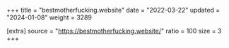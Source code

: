+++
title = "bestmotherfucking.website"
date = "2022-03-22"
updated = "2024-01-08"
weight = 3289

[extra]
source = "https://bestmotherfucking.website/"
ratio = 100
size = 3
+++
